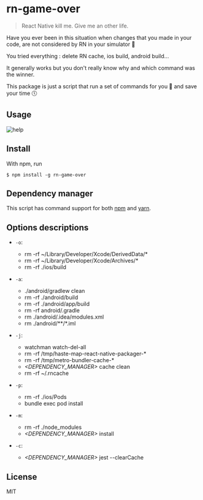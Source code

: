 # rn-game-over

> React Native kill me. Give me an other life.

Have you ever been in this situation when changes that you made in your code, are not considered by RN in your simulator 🧐

You tried everything : delete RN cache, ios build, android build...

It generally works but you don't really know why and which command was the winner.

This package is just a script that run a set of commands for you 🤩 and save your time 🕔

## Usage

![help](doc/help.png)

## Install

With npm, run

```
$ npm install -g rn-game-over
```

## Dependency manager

This script has command support for both [npm](https://docs.npmjs.com/cli/npm) and [yarn](https://yarnpkg.com/lang/en/).

## Options descriptions

- `-o`:

  - rm -rf ~/Library/Developer/Xcode/DerivedData/\*
  - rm -rf ~/Library/Developer/Xcode/Archives/\*
  - rm -rf ./ios/build

- `-a`:

  - ./android/gradlew clean
  - rm -rf ./android/build
  - rm -rf ./android/app/build
  - rm -rf android/.gradle
  - rm ./android/.idea/modules.xml
  - rm ./android/\*\*/\*.iml

- `-j`:

  - watchman watch-del-all
  - rm -rf /tmp/haste-map-react-native-packager-\*
  - rm -rf /tmp/metro-bundler-cache-\*
  - *<DEPENDENCY_MANAGER>* cache clean
  - rm -rf ~/.rncache

- `-p`:

  - rm -rf ./ios/Pods
  - bundle exec pod install

- `-m`:

  - rm -rf ./node_modules
  - *<DEPENDENCY_MANAGER>* install

- `-c`:

  - *<DEPENDENCY_MANAGER>* jest --clearCache

## License

MIT
